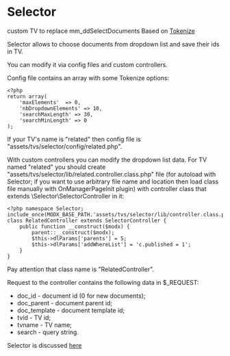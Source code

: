 # Selector
custom TV to replace mm_ddSelectDocuments
Based on [Tokenize](https://www.zellerda.com/projects/jquery/tokenize)

Selector allows to choose documents from dropdown list and save their ids in TV.

You can modify it via config files and custom controllers. 

Config file contains an array with some Tokenize options:
```
<?php
return array(
    'maxElements'  => 0,
    'nbDropdownElements' => 10,
    'searchMaxLength' => 30,
    'searchMinLength' => 0
);
```

If your TV's name is "related" then config file is "assets/tvs/selector/config/related.php".

With custom controllers you can modify the dropdown list data. For TV named "related" you should create "assets/tvs/selector/lib/related.controller.class.php" file (for autoload with Selector; if you want to use arbitrary file name and location then load class file manually with OnManagerPageInit plugin) with controller class that extends \Selector\SelectorController in it:
```
<?php namespace Selector;
include_once(MODX_BASE_PATH.'assets/tvs/selector/lib/controller.class.php');
class RelatedController extends SelectorController {
    public function __construct($modx) {
        parent::__construct($modx);
        $this->dlParams['parents'] = 5;
        $this->dlParams['addWhereList'] = 'c.published = 1';
    }
}
```

Pay attention that class name is "RelatedController".

Request to the controller contains the following data in $_REQUEST:
* doc_id - document id (0 for new documents);
* doc_parent - document parent id;
* doc_template - document template id;
* tvid - TV id;
* tvname - TV name;
* search - query string.

Selector is discussed [here](http://modx.im/blog/addons/3461.html)